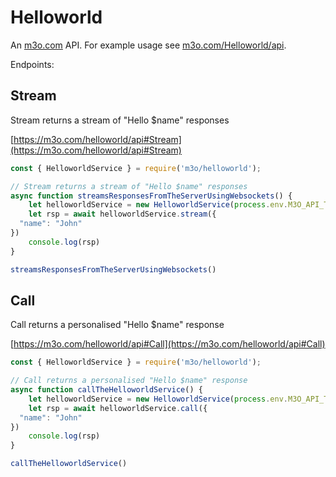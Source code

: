 # Helloworld

An [m3o.com](https://m3o.com) API. For example usage see [m3o.com/Helloworld/api](https://m3o.com/Helloworld/api).

Endpoints:

## Stream

Stream returns a stream of "Hello $name" responses


[https://m3o.com/helloworld/api#Stream](https://m3o.com/helloworld/api#Stream)

```js
const { HelloworldService } = require('m3o/helloworld');

// Stream returns a stream of "Hello $name" responses
async function streamsResponsesFromTheServerUsingWebsockets() {
	let helloworldService = new HelloworldService(process.env.M3O_API_TOKEN)
	let rsp = await helloworldService.stream({
  "name": "John"
})
	console.log(rsp)
}

streamsResponsesFromTheServerUsingWebsockets()
```
## Call

Call returns a personalised "Hello $name" response


[https://m3o.com/helloworld/api#Call](https://m3o.com/helloworld/api#Call)

```js
const { HelloworldService } = require('m3o/helloworld');

// Call returns a personalised "Hello $name" response
async function callTheHelloworldService() {
	let helloworldService = new HelloworldService(process.env.M3O_API_TOKEN)
	let rsp = await helloworldService.call({
  "name": "John"
})
	console.log(rsp)
}

callTheHelloworldService()
```

